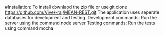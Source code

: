 
#Installation:
To install downlaod the zip file or use git clone https://github.com/Vivek-raj/MEAN-REST.git
The application uses seperate databases for development and testing.
Development commands:
  Run the server using the command
    node server
Testing commands:
  Run the tests using command
    mocha
    
